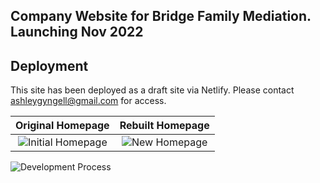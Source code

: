 ## Company Website for Bridge Family Mediation. Launching Nov 2022

## Deployment 

This site has been deployed as a draft site via Netlify. Please contact ashleygyngell@gmail.com for access.



Original Homepage             |  Rebuilt Homepage
:-------------------------:|:-------------------------:
![Initial Homepage](https://res.cloudinary.com/dj7e2jadx/image/upload/v1667212583/Screenshot_2022-10-31_at_10.35.18-min_sydljd.png)|  ![New Homepage](https://res.cloudinary.com/dj7e2jadx/image/upload/v1667212483/Screenshot_2022-10-31_at_10.27.26-min_1_obbhva.png)





![Development Process](https://res.cloudinary.com/dj7e2jadx/image/upload/v1667212195/Screenshot_2022-10-31_at_10.29.43_kc5gye.png)
